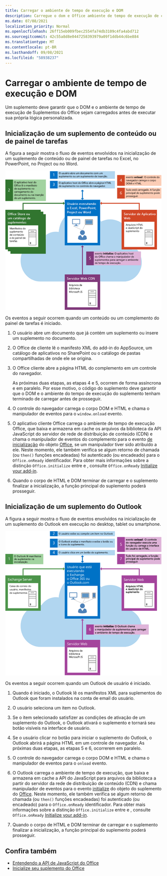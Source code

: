 ```yaml
---
title: Carregar o ambiente de tempo de execução e DOM
description: Carregue o dom e Office ambiente de tempo de execução de complementos.
ms.date: 07/08/2021
localization_priority: Normal
ms.openlocfilehash: 26ff15eb009fbec2554fa74db3109c4fa4abd712
ms.sourcegitcommit: 42c55a8d8e0447258393979a09f1ddb44c6be884
ms.translationtype: MT
ms.contentlocale: pt-BR
ms.lasthandoff: 09/08/2021
ms.locfileid: "58938237"
---
```

# <a name="loading-the-dom-and-runtime-environment"></a>Carregar o ambiente de tempo de execução e DOM

Um suplemento deve garantir que o DOM e o ambiente de tempo de execução de Suplementos do Office sejam carregados antes de executar sua própria lógica personalizada.

## <a name="startup-of-a-content-or-task-pane-add-in"></a>Inicialização de um suplemento de conteúdo ou de painel de tarefas

A figura a seguir mostra o fluxo de eventos envolvidos na inicialização de um suplemento de conteúdo ou de painel de tarefas no Excel, no PowerPoint, no Project ou no Word.

![Flow de eventos ao iniciar um conteúdo ou um complemento do painel de tarefas.](../images/office15-app-sdk-loading-dom-agave-runtime.png)

Os eventos a seguir ocorrem quando um conteúdo ou um complemento do painel de tarefas é iniciado.

1. O usuário abre um documento que já contém um suplemento ou insere um suplemento no documento.

2. O Office de cliente lê o manifesto XML do add-in do AppSource, um catálogo de aplicativos no SharePoint ou o catálogo de pastas compartilhadas de onde ele se origina.

3. O Office cliente abre a página HTML do complemento em um controle do navegador.

    As próximas duas etapas, as etapas 4 e 5, ocorrem de forma assíncrona e em paralelo. Por esse motivo, o código do suplemento deve garantir que o DOM e o ambiente do tempo de execução do suplemento tenham terminado de carregar antes de prosseguir.

4. O controle do navegador carrega o corpo DOM e HTML e chama o manipulador de eventos para o `window.onload` evento.

5. O aplicativo cliente Office carrega o ambiente de tempo de execução Office, que baixa e armazena em cache os arquivos da biblioteca da API JavaScript do servidor de rede de distribuição de conteúdo (CDN) e chama o manipulador de eventos do complemento para o evento [de inicialização](/javascript/api/office#Office_initialize_reason_) do objeto [Office,](/javascript/api/office) se um manipulador tiver sido atribuído a ele. Neste momento, ele também verifica se algum retorno de chamada (ou `then()` funções encadeadas) foi autenticado (ou encadeado) para o `Office.onReady` identificador. Para obter mais informações sobre a distinção `Office.initialize` entre e , consulte `Office.onReady` [Initialize your add-in](initialize-add-in.md).

6. Quando o corpo de HTML e DOM terminar de carregar e o suplemento finalizar a inicialização, a função principal do suplemento poderá prosseguir.

## <a name="startup-of-an-outlook-add-in"></a>Inicialização de um suplemento do Outlook

A figura a seguir mostra o fluxo de eventos envolvidos na inicialização de um suplemento do Outlook em execução no desktop, tablet ou smartphone.

![Flow de eventos ao iniciar Outlook de um complemento.](../images/outlook15-loading-dom-agave-runtime.png)

Os eventos a seguir ocorrem quando um Outlook de usuário é iniciado.

1. Quando é iniciado, o Outlook lê os manifestos XML para suplementos do Outlook que foram instalados na conta de email do usuário.

2. O usuário seleciona um item no Outlook.

3. Se o item selecionado satisfizer as condições de ativação de um suplemento do Outlook, o Outlook ativará o suplemento e tornará seu botão visíveis na interface de usuário.

4. Se o usuário clicar no botão para iniciar o suplemento do Outlook, o Outlook abrirá a página HTML em um controle de navegador. As próximas duas etapas, as etapas 5 e 6, ocorrerem em paralelo.

5. O controle do navegador carrega o corpo DOM e HTML e chama o manipulador de eventos para o `onload` evento.

6. O Outlook carrega o ambiente de tempo de execução, que baixa e armazena em cache a API do JavaScript para arquivos da biblioteca a partir do servidor da rede de distribuição de conteúdo (CDN) e chama manipulador de eventos para o evento [initialize](/javascript/api/office#Office_initialize_reason_) do objeto do suplemento do [Office](/javascript/api/office). Neste momento, ele também verifica se algum retorno de chamada (ou `then()` funções encadeadas) foi autenticado (ou encadeado) para o `Office.onReady` identificador. Para obter mais informações sobre a distinção `Office.initialize` entre e , consulte `Office.onReady` [Initialize your add-in](initialize-add-in.md).

7. Quando o corpo de HTML e DOM terminar de carregar e o suplemento finalizar a inicialização, a função principal do suplemento poderá prosseguir.

## <a name="see-also"></a>Confira também

- [Entendendo a API de JavaScript do Office](understanding-the-javascript-api-for-office.md)
- [Inicialize seu suplemento do Office](initialize-add-in.md)
